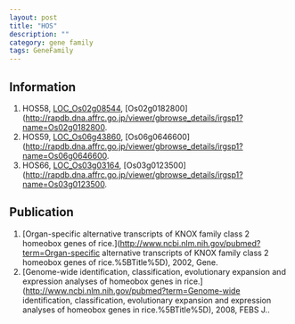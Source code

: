 ```yaml
---
layout: post
title: "HOS"
description: ""
category: gene family
tags: GeneFamily
---
```


## Information
1. HOS58, [LOC_Os02g08544](http://rice.plantbiology.msu.edu/cgi-bin/ORF_infopage.cgi?orf=LOC_Os02g08544), [Os02g0182800](http://rapdb.dna.affrc.go.jp/viewer/gbrowse_details/irgsp1?name=Os02g0182800.
2. HOS59, [LOC_Os06g43860](http://rice.plantbiology.msu.edu/cgi-bin/ORF_infopage.cgi?orf=LOC_Os06g43860), [Os06g0646600](http://rapdb.dna.affrc.go.jp/viewer/gbrowse_details/irgsp1?name=Os06g0646600.
3. HOS66, [LOC_Os03g03164](http://rice.plantbiology.msu.edu/cgi-bin/ORF_infopage.cgi?orf=LOC_Os03g03164), [Os03g0123500](http://rapdb.dna.affrc.go.jp/viewer/gbrowse_details/irgsp1?name=Os03g0123500.

## Publication
1. [Organ-specific alternative transcripts of KNOX family class 2 homeobox genes of rice.](http://www.ncbi.nlm.nih.gov/pubmed?term=Organ-specific alternative transcripts of KNOX family class 2 homeobox genes of rice.%5BTitle%5D), 2002, Gene.
2. [Genome-wide identification, classification, evolutionary expansion and expression analyses of homeobox genes in rice.](http://www.ncbi.nlm.nih.gov/pubmed?term=Genome-wide identification, classification, evolutionary expansion and expression analyses of homeobox genes in rice.%5BTitle%5D), 2008, FEBS J..


